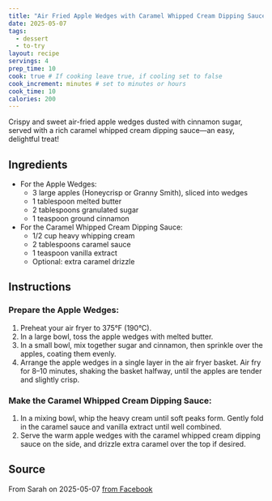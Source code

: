 ```yaml
---
title: "Air Fried Apple Wedges with Caramel Whipped Cream Dipping Sauce"
date: 2025-05-07
tags: 
  - dessert
  - to-try
layout: recipe
servings: 4
prep_time: 10
cook: true # If cooking leave true, if cooling set to false
cook_increment: minutes # set to minutes or hours
cook_time: 10
calories: 200
---
```



Crispy and sweet air-fried apple wedges dusted with cinnamon sugar, served with a rich caramel whipped cream dipping sauce—an easy, delightful treat!

## Ingredients

- For the Apple Wedges:
    - 3 large apples (Honeycrisp or Granny Smith), sliced into wedges
    - 1 tablespoon melted butter
    - 2 tablespoons granulated sugar
    - 1 teaspoon ground cinnamon
- For the Caramel Whipped Cream Dipping Sauce:
    - 1/2 cup heavy whipping cream
    - 2 tablespoons caramel sauce
    - 1 teaspoon vanilla extract
    - Optional: extra caramel drizzle

## Instructions

### Prepare the Apple Wedges:

1. Preheat your air fryer to 375°F (190°C). 
2. In a large bowl, toss the apple wedges with melted butter. 
3. In a small bowl, mix together sugar and cinnamon, then sprinkle over the apples, coating them evenly.
4. Arrange the apple wedges in a single layer in the air fryer basket. Air fry for 8–10 minutes, shaking the basket halfway, until the apples are tender and slightly crisp.


### Make the Caramel Whipped Cream Dipping Sauce:

1. In a mixing bowl, whip the heavy cream until soft peaks form. Gently fold in the caramel sauce and vanilla extract until well combined.
2. Serve the warm apple wedges with the caramel whipped cream dipping sauce on the side, and drizzle extra caramel over the top if desired.

## Source

From Sarah on 2025-05-07 [from Facebook](https://www.facebook.com/groups/761496142817333/permalink/982311224069156/?mibextid=rS40aB7S9Ucbxw6v)